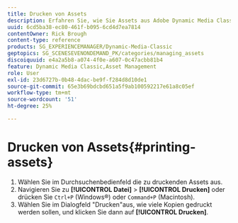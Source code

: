 ```yaml
---
title: Drucken von Assets
description: Erfahren Sie, wie Sie Assets aus Adobe Dynamic Media Classic drucken.
uuid: 6cd5ba38-ec80-461f-b095-6cd4d7ea7814
contentOwner: Rick Brough
content-type: reference
products: SG_EXPERIENCEMANAGER/Dynamic-Media-Classic
geptopics: SG_SCENESEVENONDEMAND_PK/categories/managing_assets
discoiquuid: e4a2a5b8-a074-4f0e-a607-0c47acbb81b4
feature: Dynamic Media Classic,Asset Management
role: User
exl-id: 23d6727b-0b48-4dac-be9f-f284d8d10de1
source-git-commit: 65e3b69bdcbd651a5f9ab100592217e61a8c05ef
workflow-type: tm+mt
source-wordcount: '51'
ht-degree: 25%

---
```


# Drucken von Assets{#printing-assets}

1. Wählen Sie im Durchsuchenbedienfeld die zu druckenden Assets aus.
1. Navigieren Sie zu **[!UICONTROL Datei]** > **[!UICONTROL Drucken]** oder drücken Sie `Ctrl+P` (Windows®) oder `Command+P` (Macintosh).
1. Wählen Sie im Dialogfeld &quot;Drucken&quot;aus, wie viele Kopien gedruckt werden sollen, und klicken Sie dann auf **[!UICONTROL Drucken]**.
